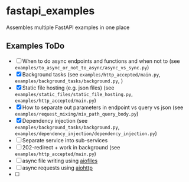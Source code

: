 # fastapi_examples
Assembles multiple FastAPI examples in one place

## Examples ToDo

- [ ] When to do async endpoints and functions and when not to (see 
      `examples/to_async_or_not_to_async/async_vs_sync.py`)
- [x] Background tasks (see `examples/http_accepted/main.py`, 
      `examples/background_tasks/background.py`, )
- [x] Static file hosting (e.g. json files) (see 
      `examples/static_files/static_file_hosting.py`,
      `examples/http_accepted/main.py`)
- [x] How to separate out parameters in endpoint vs query vs json (see 
      `examples/request_mixing/mix_path_query_body.py`)
- [x] Dependency injection (see `examples/background_tasks/background.py`, 
      `examples/dependency_injection/dependency_injection.py`)
- [ ] Separate service into sub-services
- [ ] 202-redirect + work in background (see `examples/http_accepted/main.py`)
- [ ] async file writing using [aiofiles](https://github.com/Tinche/aiofiles)
- [ ] async requests using [aiohttp](https://github.com/aio-libs/aiohttp)
- [ ]

